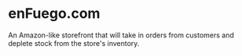 # enFuego.com
An Amazon-like storefront that will take in orders from customers and deplete stock from the store's inventory. 
